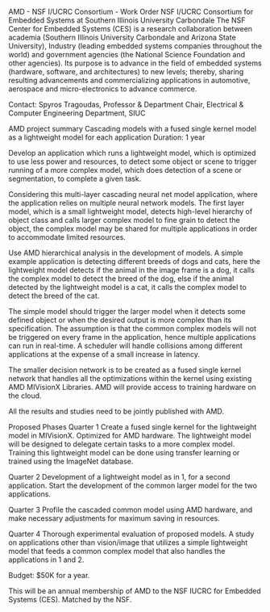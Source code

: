 AMD - NSF I/UCRC Consortium - Work Order
NSF I/UCRC Consortium for Embedded Systems at Southern Illinois University Carbondale
The NSF Center for Embedded Systems (CES) is a research collaboration between academia (Southern Illinois University Carbondale and Arizona State University), Industry (leading embedded systems companies throughout the world) and government agencies (the National Science Foundation and other agencies). Its purpose is to advance in the field of embedded systems (hardware, software, and architectures) to new levels; thereby, sharing resulting advancements and commercializing applications in automotive, aerospace and micro-electronics to advance commerce.

Contact: Spyros Tragoudas, Professor & Department Chair, Electrical & Computer Engineering Department, SIUC

AMD project summary
Cascading models with a fused single kernel model as a lightweight model for each application
Duration: 1 year

Develop an application which runs a lightweight model, which is optimized to use less power and resources, to detect some object or scene to trigger running of a more complex model, which does detection of a scene or segmentation, to complete a given task.

Considering this multi-layer cascading neural net model application, where the application relies on multiple neural network models. The first layer model, which is a small lightweight model, detects high-level hierarchy of object class and calls larger complex model to fine grain to detect the object, the complex model may be shared for multiple applications in order to accommodate limited resources.

Use AMD hierarchical analysis in the development of models. A simple example application is detecting different breeds of dogs and cats, here the lightweight model detects if the animal in the image frame is a dog, it calls the complex model to detect the breed of the dog, else if the animal detected by the lightweight model is a cat, it calls the complex model to detect the breed of the cat.

The simple model should trigger the larger model when it detects some defined object or when the desired output is more complex than its specification. The assumption is that the common complex models will not be triggered on every frame in the application, hence multiple applications can run in real-time. A scheduler will handle collisions among different applications at the expense of a small increase in latency.

The smaller decision network is to be created as a fused single kernel network that handles all the optimizations within the kernel using existing AMD MIVisionX Libraries. AMD will provide access to training hardware on the cloud.

All the results and studies need to be jointly published with AMD.

Proposed Phases
Quarter 1
Create a fused single kernel for the lightweight model in MIVisionX. Optimized for AMD hardware. The lightweight model will be designed to delegate certain tasks to a more complex model. Training this lightweight model can be done using transfer learning or trained using the ImageNet database.

Quarter 2
Development of a lightweight model as in 1, for a second application. Start the development of the common larger model for the two applications.

Quarter 3
Profile the cascaded common model using AMD hardware, and make necessary adjustments for maximum saving in resources.

Quarter 4
Thorough experimental evaluation of proposed models. A study on applications other than vision/image that utilizes a simple lightweight model that feeds a common complex model that also handles the applications in 1 and 2.

Budget:
$50K for a year.

This will be an annual membership of AMD to the NSF IUCRC for Embedded Systems (CES). Matched by the NSF.

